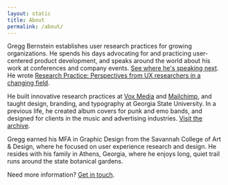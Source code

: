 ```yaml
---
layout: static
title: About
permalink: /about/
---
```


Gregg Bernstein establishes user research practices for growing organizations. He spends his days advocating for and practicing user-centered product development, and speaks around the world about his work at conferences and company events. [See where he's speaking next](../speaking). He wrote [Research Practice: Perspectives from UX researchers in a changing field](../book).

He built innovative research practices at [Vox Media](http://voxmedia.com) and [Mailchimp](http://mailchimp.com), and taught design, branding, and typography at Georgia State University. In a previous life, he created album covers for punk and emo bands, and designed for clients in the music and advertising industries. [Visit the archive](../albums).

Gregg earned his MFA in Graphic Design from the Savannah College of Art & Design, where he focused on user experience research and design. He resides with his family in Athens, Georgia, where he enjoys long, quiet trail runs around the state botanical gardens. 

Need more information? [Get in touch](../contact).

